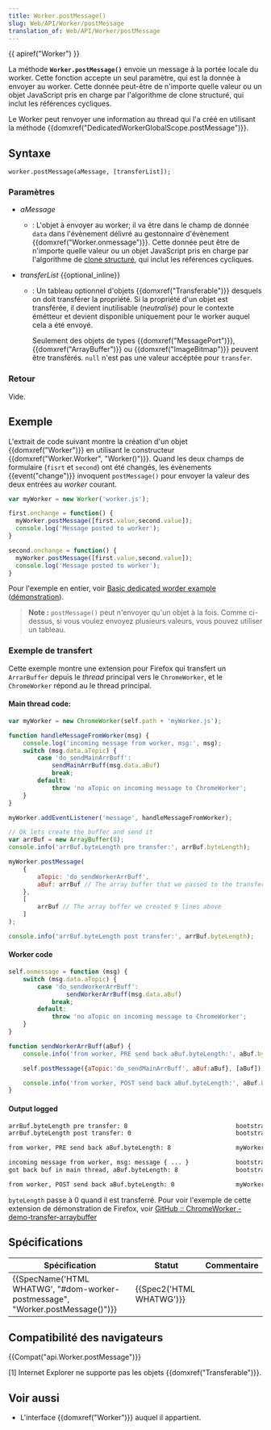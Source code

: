 ```yaml
---
title: Worker.postMessage()
slug: Web/API/Worker/postMessage
translation_of: Web/API/Worker/postMessage
---
```

{{ apiref("Worker") }}

La méthode **`Worker.postMessage()`** envoie un message à la portée locale du worker. Cette fonction accepte un seul paramètre, qui est la donnée à envoyer au worker. Cette donnée peut-être de n'importe quelle valeur ou un objet JavaScript pris en charge par l'algorithme de clone structuré, qui inclut les références cycliques.

Le Worker peut renvoyer une information au thread qui l'a créé en utilisant la méthode {{domxref("DedicatedWorkerGlobalScope.postMessage")}}.

## Syntaxe

    worker.postMessage(aMessage, [transferList]);

### Paramètres

- _aMessage_
  - : L'objet à envoyer au worker; il va être dans le champ de donnée `data` dans l'évènement délivré au gestonnaire d'évènement {{domxref("Worker.onmessage")}}. Cette donnée peut être de n'importe quelle valeur ou un objet JavaScript pris en charge par l'algorithme de [clone structuré](/fr/docs/Web/API/Web_Workers_API/algorithme_clonage_structure), qui inclut les références cycliques.
- _transferList_ {{optional_inline}}

  - : Un tableau optionnel d'objets {{domxref("Transferable")}} desquels on doit transférer la propriété. Si la propriété d'un objet est transférée, il devient inutilisable (_neutralisé_) pour le contexte émétteur et devient disponible uniquement pour le worker auquel cela a été envoyé.

    Seulement des objets de types {{domxref("MessagePort")}}, {{domxref("ArrayBuffer")}} ou {{domxref("ImageBitmap")}} peuvent être transférés. `null` n'est pas une valeur accéptée pour `transfer`.

### Retour

Vide.

## Exemple

L'extrait de code suivant montre la création d'un objet {{domxref("Worker")}} en utilisant le constructeur {{domxref("Worker.Worker", "Worker()")}}. Quand les deux champs de formulaire (`fisrt` et `second`) ont été changés, les évènements {{event("change")}} invoquent `postMessage()` pour envoyer la valeur des deux entrées au _worker_ courant.

```js
var myWorker = new Worker('worker.js');

first.onchange = function() {
  myWorker.postMessage([first.value,second.value]);
  console.log('Message posted to worker');
}

second.onchange = function() {
  myWorker.postMessage([first.value,second.value]);
  console.log('Message posted to worker');
}
```

Pour l'exemple en entier, voir [Basic dedicated worder example](https://github.com/mdn/simple-web-worker) ([démonstration](http://mdn.github.io/simple-web-worker/)).

> **Note :** `postMessage()` peut n'envoyer qu'un objet à la fois. Comme ci-dessus, si vous voulez envoyez plusieurs valeurs, vous pouvez utiliser un tableau.

### Exemple de transfert

Cette exemple montre une extension pour Firefox qui transfert un `ArrarBuffer` depuis le _thread_ principal vers le `ChromeWorker`, et le `ChromeWorker` répond au le thread principal.

#### Main thread code:

```js
var myWorker = new ChromeWorker(self.path + 'myWorker.js');

function handleMessageFromWorker(msg) {
    console.log('incoming message from worker, msg:', msg);
    switch (msg.data.aTopic) {
        case 'do_sendMainArrBuff':
            sendMainArrBuff(msg.data.aBuf)
            break;
        default:
            throw 'no aTopic on incoming message to ChromeWorker';
    }
}

myWorker.addEventListener('message', handleMessageFromWorker);

// Ok lets create the buffer and send it
var arrBuf = new ArrayBuffer(8);
console.info('arrBuf.byteLength pre transfer:', arrBuf.byteLength);

myWorker.postMessage(
    {
        aTopic: 'do_sendWorkerArrBuff',
        aBuf: arrBuf // The array buffer that we passed to the transferrable section 3 lines below
    },
    [
        arrBuf // The array buffer we created 9 lines above
    ]
);

console.info('arrBuf.byteLength post transfer:', arrBuf.byteLength);
```

#### Worker code

```js
self.onmessage = function (msg) {
    switch (msg.data.aTopic) {
        case 'do_sendWorkerArrBuff':
                sendWorkerArrBuff(msg.data.aBuf)
            break;
        default:
            throw 'no aTopic on incoming message to ChromeWorker';
    }
}

function sendWorkerArrBuff(aBuf) {
    console.info('from worker, PRE send back aBuf.byteLength:', aBuf.byteLength);

    self.postMessage({aTopic:'do_sendMainArrBuff', aBuf:aBuf}, [aBuf]);

    console.info('from worker, POST send back aBuf.byteLength:', aBuf.byteLength);
}
```

#### Output logged

```html
arrBuf.byteLength pre transfer: 8                              bootstrap.js:40
arrBuf.byteLength post transfer: 0                             bootstrap.js:42

from worker, PRE send back aBuf.byteLength: 8                  myWorker.js:5:2

incoming message from worker, msg: message { ... }             bootstrap.js:20
got back buf in main thread, aBuf.byteLength: 8                bootstrap.js:12

from worker, POST send back aBuf.byteLength: 0                 myWorker.js:7:2
```

`byteLength` passe à 0 quand il est transferré. Pour voir l'exemple de cette extension de démonstration de Firefox, voir [GitHub :: ChromeWorker - demo-transfer-arraybuffer](https://github.com/Noitidart/ChromeWorker/tree/aca57d9cadc4e68af16201bdecbfb6f9a6f9ca6b)

## Spécifications

| Spécification                                                                                            | Statut                           | Commentaire |
| -------------------------------------------------------------------------------------------------------- | -------------------------------- | ----------- |
| {{SpecName('HTML WHATWG', "#dom-worker-postmessage", "Worker.postMessage()")}} | {{Spec2('HTML WHATWG')}} |             |

## Compatibilité des navigateurs

{{Compat("api.Worker.postMessage")}}

\[1] Internet Explorer ne supporte pas les objets {{domxref("Transferable")}}.

## Voir aussi

- L'interface {{domxref("Worker")}} auquel il appartient.
